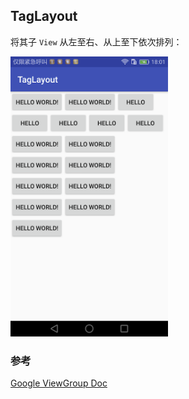 ## TagLayout

将其子 `View` 从左至右、从上至下依次排列：

<img src="https://github.com/rickenwang/DoraemonBag/blob/master/TagLayout/TagLayout.png" width="50%" height="50%"/>

### 参考

[Google ViewGroup Doc](https://developer.android.com/reference/android/view/ViewGroup)
